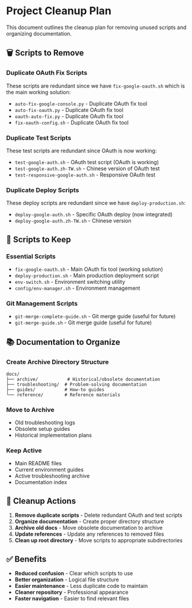 # Project Cleanup Plan

This document outlines the cleanup plan for removing unused scripts and organizing documentation.

## 🗑️ Scripts to Remove

### Duplicate OAuth Fix Scripts
These scripts are redundant since we have `fix-google-oauth.sh` which is the main working solution:

- `auto-fix-google-console.py` - Duplicate OAuth fix tool
- `auto-fix-oauth.py` - Duplicate OAuth fix tool  
- `oauth-auto-fix.py` - Duplicate OAuth fix tool
- `fix-oauth-config.sh` - Duplicate OAuth fix tool

### Duplicate Test Scripts
These test scripts are redundant since OAuth is now working:

- `test-google-auth.sh` - OAuth test script (OAuth is working)
- `test-google-auth.zh-TW.sh` - Chinese version of OAuth test
- `test-responsive-google-auth.sh` - Responsive OAuth test

### Duplicate Deploy Scripts
These deploy scripts are redundant since we have `deploy-production.sh`:

- `deploy-google-auth.sh` - Specific OAuth deploy (now integrated)
- `deploy-google-auth.zh-TW.sh` - Chinese version

## 📁 Scripts to Keep

### Essential Scripts
- `fix-google-oauth.sh` - Main OAuth fix tool (working solution)
- `deploy-production.sh` - Main production deployment script
- `env-switch.sh` - Environment switching utility
- `config/env-manager.sh` - Environment management

### Git Management Scripts
- `git-merge-complete-guide.sh` - Git merge guide (useful for future)
- `git-merge-guide.sh` - Git merge guide (useful for future)

## 📚 Documentation to Organize

### Create Archive Directory Structure
```
docs/
├── archive/           # Historical/obsolete documentation
├── troubleshooting/  # Problem-solving documentation
├── guides/           # How-to guides
└── reference/        # Reference materials
```

### Move to Archive
- Old troubleshooting logs
- Obsolete setup guides
- Historical implementation plans

### Keep Active
- Main README files
- Current environment guides
- Active troubleshooting archive
- Documentation index

## 🎯 Cleanup Actions

1. **Remove duplicate scripts** - Delete redundant OAuth and test scripts
2. **Organize documentation** - Create proper directory structure
3. **Archive old docs** - Move obsolete documentation to archive
4. **Update references** - Update any references to removed files
5. **Clean up root directory** - Move scripts to appropriate subdirectories

## ✅ Benefits

- **Reduced confusion** - Clear which scripts to use
- **Better organization** - Logical file structure
- **Easier maintenance** - Less duplicate code to maintain
- **Cleaner repository** - Professional appearance
- **Faster navigation** - Easier to find relevant files

